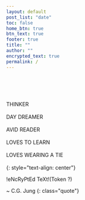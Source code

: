 ```yaml
---
layout: default
post_list: "date"
toc: false
home_btn: true
btn_text: true
footer: true
title: ""
author: ""
encrypted_text: true
permalink: /
---
```


<br><br><br><br>
THINKER<br><br>
DAY DREAMER<br><br>
AVID READER<br><br>
LOVES TO LEARN<br><br>
LOVES WEARING A TIE<br><br>
{: style="text-align: center"}

<p class="encrypted" id="+v8G75YA7Hg0F7amYYn3Zg/Ei/Kj4vOPiFfwkIqTEb05zjrv5eO6qaOZEYfn5OUbMq+uGLib1sSa0JUSFU13UdyqFFxgrANLsFsoLstnergvSTe2NPjsfXgtkJluDs4O5ByPoSZYEm0s2X4DpR/YFqN36NqnQbvbq3HLHWQE+7QOSbHtnCMFW0iBzpiEK0YZr0CrUC2Nzf">!eNcRyPtEd TeXt!(Token ?)</p>

~ C.G. Jung
{: class="quote"}